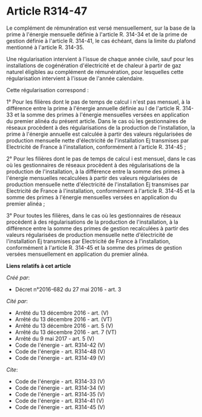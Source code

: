# Article R314-47

Le complément de rémunération est versé mensuellement, sur la base de la prime à l'énergie mensuelle définie à l'article R.
314-34 et de la prime de gestion définie à l'article R. 314-41, le cas échéant, dans la limite du plafond mentionné à
l'article R. 314-35. 

Une régularisation intervient à l'issue de chaque année civile, sauf pour les installations de cogénération d'électricité et
de chaleur à partir de gaz naturel éligibles au complément de rémunération, pour lesquelles cette régularisation intervient à
l'issue de l'année calendaire. 

Cette régularisation correspond : 

1° Pour les filières dont le pas de temps de calcul i n'est pas mensuel, à la différence entre la prime à l'énergie annuelle
définie au I de l'article R. 314-33 et la somme des primes à l'énergie mensuelles versées en application du premier alinéa du
présent article. Dans le cas où les gestionnaires de réseaux procèdent à des régularisations de la production de
l'installation, la prime à l'énergie annuelle est calculée à partir des valeurs régularisées de production mensuelle nette
d'électricité de l'installation Ej transmises par Electricité de France à l'installation, conformément à l'article R.
314-45 ; 

2° Pour les filières dont le pas de temps de calcul i est mensuel, dans le cas où les gestionnaires de réseaux procèdent à
des régularisations de la production de l'installation, à la différence entre la somme des primes à l'énergie mensuelles
recalculées à partir des valeurs régularisées de production mensuelle nette d'électricité de l'installation Ej transmises par
Electricité de France à l'installation, conformément à l'article R. 314-45 et la somme des primes à l'énergie mensuelles
versées en application du premier alinéa ; 

3° Pour toutes les filières, dans le cas où les gestionnaires de réseaux procèdent à des régularisations de la production de
l'installation, à la différence entre la somme des primes de gestion recalculées à partir des valeurs régularisées de
production mensuelle nette d'électricité de l'installation Ej transmises par Electricité de France à l'installation,
conformément à l'article R. 314-45 et la somme des primes de gestion versées mensuellement en application du premier alinéa.

**Liens relatifs à cet article**

_Créé par_:

  - Décret n°2016-682 du 27 mai 2016 - art. 3

_Cité par_:

  - Arrêté du 13 décembre 2016 - art. (V)
  - Arrêté du 13 décembre 2016 - art. (VT)
  - Arrêté du 13 décembre 2016 - art. 5 (V)
  - Arrêté du 13 décembre 2016 - art. 7 (VT)
  - Arrêté du 9 mai 2017 - art. 5 (V)
  - Code de l'énergie - art. R314-42 (V)
  - Code de l'énergie - art. R314-48 (V)
  - Code de l'énergie - art. R314-49 (V)

_Cite_:

  - Code de l'énergie - art. R314-33 (V)
  - Code de l'énergie - art. R314-34 (V)
  - Code de l'énergie - art. R314-35 (V)
  - Code de l'énergie - art. R314-41 (V)
  - Code de l'énergie - art. R314-45 (V)
